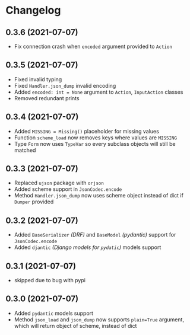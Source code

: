 # Changelog

## 0.3.6 (2021-07-07)

+ Fix connection crash when `encoded` argument provided to `Action`

## 0.3.5 (2021-07-07)

+ Fixed invalid typing
+ Fixed `Handler.json_dump` invalid encoding
+ Added `encoded: int = None` argument to `Action`, `InputAction` classes
+ Removed redundant prints

## 0.3.4 (2021-07-07)

+ Added `MISSING = Missing()` placeholder for missing values
+ Function `scheme_load` now removes keys where values are `MISSING`
+ Type `Form` now uses `TypeVar` so every subclass objects will still be matched

## 0.3.3 (2021-07-07)

+ Replaced `ujson` package with `orjson`
+ Added scheme support in `JsonCodec.encode`
+ Method `Handler.json_dump` now uses scheme object instead of dict if `Dumper` provided

## 0.3.2 (2021-07-07)

+ Added `BaseSerializer` _(DRF)_ and `BaseModel` _(pydantic)_ support for `JsonCodec.encode`
+ Added `djantic` _(Django models for `pydatic`)_ models support

## 0.3.1 (2021-07-07)

+ skipped due to bug with pypi

## 0.3.0 (2021-07-07)

+ Added `pydantic` models support
+ Method `json_load` and `json_dump` now supports `plain=True` argument, which will return object of scheme, instead of
  dict
